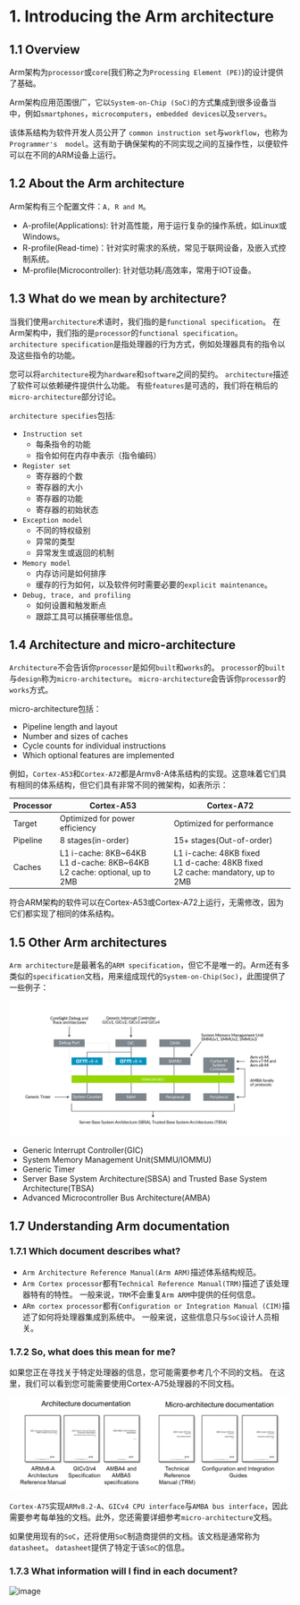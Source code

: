 # 1. Introducing the Arm architecture

## 1.1 Overview

Arm架构为`processor`或`core`(我们称之为`Processing Element (PE)`)的设计提供了基础。

Arm架构应用范围很广，它以`System-on-Chip (SoC)`的方式集成到很多设备当中，例如`smartphones`，`microcomputers`，`embedded devices`以及`servers`。

该体系结构为软件开发人员公开了 `common instruction set`与`workflow`，也称为`Programmer's 
model`。这有助于确保架构的不同实现之间的互操作性，以便软件可以在不同的ARM设备上运行。

## 1.2 About the Arm architecture

Arm架构有三个配置文件：`A, R and M`。
- A-profile(Applications): 针对高性能，用于运行复杂的操作系统，如Linux或Windows。
- R-profile(Read-time)：针对实时需求的系统，常见于联网设备，及嵌入式控制系统。
- M-profile(Microcontroller): 针对低功耗/高效率，常用于IOT设备。

## 1.3 What do we mean by architecture?

当我们使用`architecture`术语时，我们指的是`functional specification`。
在Arm架构中，我们指的是`processor`的`functional specification`。
`architecture specification`是指处理器的行为方式，例如处理器具有的指令以及这些指令的功能。


您可以将`architecture`视为`hardware`和`software`之间的契约。
`architecture`描述了软件可以依赖硬件提供什么功能。
有些`features`是可选的，我们将在稍后的`micro-architecture`部分讨论。

`architecture specifies`包括:
- `Instruction set`
    - 每条指令的功能
    - 指令如何在内存中表示（指令编码）
- `Register set`
    - 寄存器的个数
    - 寄存器的大小
    - 寄存器的功能
    - 寄存器的初始状态
- `Exception model`
    - 不同的特权级别
    - 异常的类型
    - 异常发生或返回的机制
- `Memory model`
    - 内存访问是如何排序
    - 缓存的行为如何，以及软件何时需要必要的`explicit maintenance`。
- `Debug, trace, and profiling`
    - 如何设置和触发断点
    - 跟踪工具可以捕获哪些信息。

## 1.4 Architecture and micro-architecture

`Architecture`不会告诉你`processor`是如何`built`和`works`的。
`processor`的`built`与`design`称为`micro-architecture`。
`micro-architecture`会告诉你`processor`的`works`方式。

micro-architecture包括：
- Pipeline length and layout
- Number and sizes of caches
- Cycle counts for individual instructions
- Which optional features are implemented

例如，`Cortex-A53`和`Cortex-A72`都是Armv8-A体系结构的实现。这意味着它们具有相同的体系结构，但它们具有非常不同的微架构，如表所示：


Processor | Cortex-A53 | Cortex-A72
---|---|---
Target | Optimized for power efficiency | Optimized for performance
Pipeline | 8 stages(in-order) | 15+ stages(Out-of-order)
Caches | L1 i-cache: 8KB~64KB</br> L1 d-cache: 8KB~64KB</br>L2 cache: optional, up to 2MB | L1 i-cache: 48KB fixed</br>L1 d-cache: 48KB fixed</br> L2 cache: mandatory, up to 2MB

符合ARM架构的软件可以在Cortex-A53或Cortex-A72上运行，无需修改，因为它们都实现了相同的体系结构。

## 1.5 Other Arm architectures

`Arm architecture`是最著名的`ARM specification`，但它不是唯一的。Arm还有多类似的`specification`文档，用来组成现代的`System-on-Chip(Soc)`，此图提供了一些例子：

![image](./Images/0x1.png)

- Generic Interrupt Controller(GIC)
- System Memory Management Unit(SMMU/IOMMU)
- Generic Timer
- Server Base System Architecture(SBSA) and Trusted Base System Architecture(TBSA)
- Advanced Microcontroller Bus Architecture(AMBA)

## 1.7 Understanding Arm documentation

### 1.7.1 Which document describes what?

- `Arm Architecture Reference Manual(Arm ARM)`描述体系结构规范。
- `Arm Cortex processor`都有`Technical Reference Manual(TRM)`描述了该处理器特有的特性。 一般来说，`TRM`不会重复`Arm ARM`中提供的任何信息。
- `ARm cortex processor`都有`Configuration or Integration Manual (CIM)`描述了如何将处理器集成到系统中。 一般来说，这些信息只与`SoC`设计人员相关。

### 1.7.2 So, what does this mean for me?

如果您正在寻找关于特定处理器的信息，您可能需要参考几个不同的文档。
在这里，我们可以看到您可能需要使用Cortex-A75处理器的不同文档。

![image](./Images/0x2.png)

`Cortex-A75`实现`ARMv8.2-A`、`GICv4 CPU interface`与`AMBA bus interface`，因此需要参考每单独的文档。此外，您还需要详细参考`micro-architecture`文档。

如果使用现有的`SoC`，还将使用`SoC`制造商提供的文档。该文档是通常称为`datasheet`。
`datasheet`提供了特定于该`SoC`的信息。

### 1.7.3 What information will I find in each document?

![image](./Images/0x03.png)

